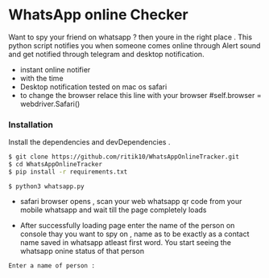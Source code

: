 # WhatsApp online Checker 

Want to spy your friend  on whatsapp ? then youre in the right place . This python script notifies you when someone comes online through Alert sound and get notified through telegram and desktop notification.
  - instant online notifier
  - with the time 
  - Desktop notification tested on mac os safari
  - to change the browser relace this line with your browser  #self.browser = webdriver.Safari()



### Installation



Install the dependencies and devDependencies .

```sh
$ git clone https://github.com/ritik10/WhatsAppOnlineTracker.git
$ cd WhatsAppOnlineTracker
$ pip install -r requirements.txt 
```
```
$ python3 whatsapp.py
```
- safari browser opens , scan your web whatsapp qr code from your mobile whatsapp and wait till the
 page completely loads 

- After successfully loading page enter the name of the person on console thay you want to spy on , name as to be exactly as a contact name saved in whatsapp atleast first word.
You start seeing the whatsapp onine status of that person 
```
Enter a name of person : 
```






